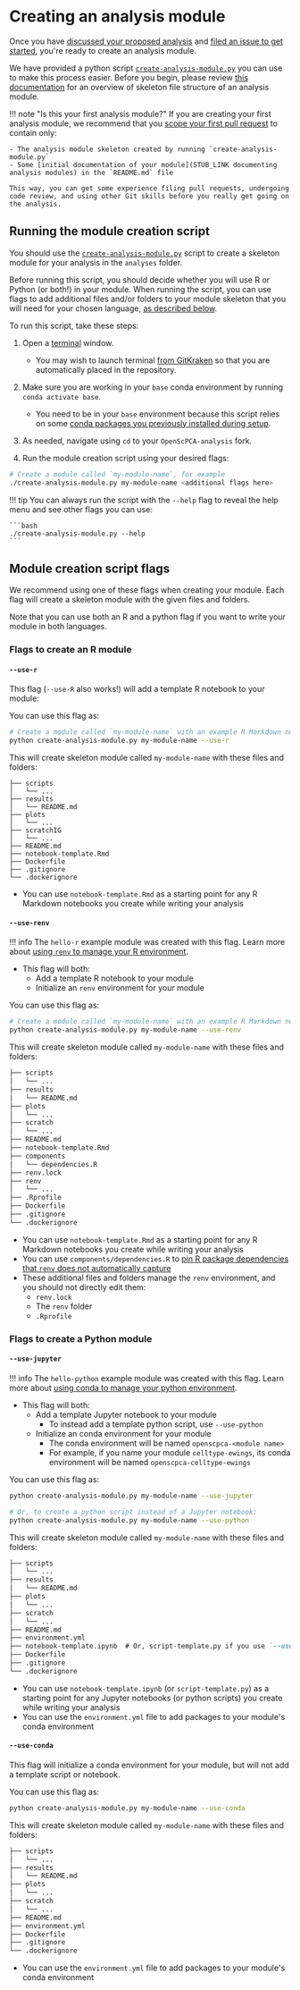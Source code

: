 # Creating an analysis module

Once you have [discussed your proposed analysis](../../communications-tools/index.md#github-discussions) and [filed an issue to get started](../../communications-tools/index.md#github-issues), you're ready to create an analysis module.

We have provided a python script [`create-analysis-module.py`](https://github.com/AlexsLemonade/OpenScPCA-analysis/blob/main/create-analysis-module.py) you can use to make this process easier.
Before you begin, please review [this documentation](../analysis-modules/index.md) for an overview of skeleton file structure of an analysis module.


!!! note "Is this your first analysis module?"
    If you are creating your first analysis module, we recommend that you [scope your first pull request](../creating-pull-requests/scoping-pull-requests.md)  to contain only:

    - The analysis module skeleton created by running `create-analysis-module.py`
    - Some [initial documentation of your module](STUB_LINK documenting analysis modules) in the `README.md` file

    This way, you can get some experience filing pull requests, undergoing code review, and using other Git skills before you really get going on the analysis.


## Running the module creation script

You should use the [`create-analysis-module.py`](https://github.com/AlexsLemonade/OpenScPCA-analysis/blob/main/create-analysis-module.py) script to create a skeleton module for your analysis in the `analyses` folder.

Before running this script, you should decide whether you will use R or Python (or both!) in your module.
When running the script, you can use flags to add additional files and/or folders to your module skeleton that you will need for your chosen language, [as described below](#script-flags).


To run this script, take these steps:

1. Open a [terminal](../../software-platforms/general-tools/using-the-terminal.md) window.
    - You may wish to launch terminal [from GitKraken](../../software-platforms/general-tools/using-the-terminal.md#gitkraken) so that you are automatically placed in the repository.

2. Make sure you are working in your `base` conda environment by running `conda activate base`.
    - You need to be in your `base` environment because this script relies on some [conda packages you previously installed during setup](../../technical-setup/environment-setup/setup-conda.md#set-up-conda).

3. As needed, navigate using `cd` to your `OpenScPCA-analysis` fork.

4. Run the module creation script using your desired flags:

```bash
# Create a module called `my-module-name`, for example
./create-analysis-module.py my-module-name <additional flags here>
```

!!! tip
    You can always run the script with the `--help` flag to reveal the help menu and see other flags you can use:

    ```bash
    ./create-analysis-module.py --help
    ```

## Module creation script flags


We recommend using one of these flags when creating your module.
Each flag will create a skeleton module with the given files and folders.

Note that you can use both an R and a python flag if you want to write your module in both languages.

### Flags to create an R module

#### `--use-r`

This flag (`--use-R` also works!) will add a template R notebook to your module:

You can use this flag as:

```bash
# Create a module called `my-module-name` with an example R Markdown notebook
python create-analysis-module.py my-module-name --use-r
```

This will create skeleton module called `my-module-name` with these files and folders:


```
├── scripts
│   └── ...
├── results
│   └── README.md
├── plots
│   └── ...
├── scratchIG
│   └── ...
├── README.md
├── notebook-template.Rmd
├── Dockerfile
├── .gitignore
└── .dockerignore
```

- You can use `notebook-template.Rmd` as a starting point for any R Markdown notebooks you create while writing your analysis



#### `--use-renv`

!!! info
    The `hello-r` example module was created with this flag.
    Learn more about [using `renv` to manage your R environment](../starting-your-analysis/determining-software-requirements/#using-renv).

- This flag will both:
    - Add a template R notebook to your module
    - Initialize an `renv` environment for your module

You can use this flag as:

```bash
# Create a module called `my-module-name` with an example R Markdown notebook and an `renv` environment
python create-analysis-module.py my-module-name --use-renv
```

This will create skeleton module called `my-module-name` with these files and folders:


```markdown
├── scripts
│   └── ...
├── results
│   └── README.md
├── plots
│   └── ...
├── scratch
│   └── ...
├── README.md
├── notebook-template.Rmd
├── components
│   └── dependencies.R
├── renv.lock
├── renv
│   └── ...
├── .Rprofile
├── Dockerfile
├── .gitignore
└── .dockerignore
```

- You can use `notebook-template.Rmd` as a starting point for any R Markdown notebooks you create while writing your analysis
- You can use `components/dependencies.R` to [pin R package dependencies that `renv` does not automatically capture](../starting-your-analysis/determining-software-requirements/#pinning-dependencies-that-are-not-captured-automatically)
- These additional files and folders manage the `renv` environment, and you should not directly edit them:
    - `renv.lock`
    - The `renv` folder
    - `.Rprofile`


### Flags to create a Python module

#### `--use-jupyter`

!!! info
    The `hello-python` example module was created with this flag.
    Learn more about [using conda to manage your python environment](../starting-your-analysis/determining-software-requirements/#managing-software-dependencies-in-python-with-conda).

- This flag will both:
    - Add a template Jupyter notebook to your module
      - To instead add a template python script, use `--use-python`
    - Initialize an conda environment for your module
      - The conda environment will be named `openscpca-<module name>`
      - For example, if you name your module `celltype-ewings`, its conda environment will be named `openscpca-celltype-ewings`

You can use this flag as:

```bash
python create-analysis-module.py my-module-name --use-jupyter

# Or, to create a python script instead of a Jupyter notebook:
python create-analysis-module.py my-module-name --use-python
```

This will create skeleton module called `my-module-name` with these files and folders:

```markdown
├── scripts
│   └── ...
├── results
│   └── README.md
├── plots
│   └── ...
├── scratch
│   └── ...
├── README.md
├── environment.yml
├── notebook-template.ipynb  # Or, script-template.py if you use `--use-python`
├── Dockerfile
├── .gitignore
└── .dockerignore
```

- You can use `notebook-template.ipynb` (or `script-template.py`) as a starting point for any Jupyter notebooks (or python scripts) you create while writing your analysis
- You can use the `environment.yml` file to add packages to your module's conda environment



#### `--use-conda`

This flag will initialize a conda environment for your module, but will not add a template script or notebook.

You can use this flag as:

```bash
python create-analysis-module.py my-module-name --use-conda
```

This will create skeleton module called `my-module-name` with these files and folders:


```markdown
├── scripts
│   └── ...
├── results
│   └── README.md
├── plots
│   └── ...
├── scratch
│   └── ...
├── README.md
├── environment.yml
├── Dockerfile
├── .gitignore
└── .dockerignore
```

- You can use the `environment.yml` file to add packages to your module's conda environment
